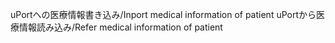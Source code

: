 uPortへの医療情報書き込み/Inport medical information of patient 
uPortから医療情報読み込み/Refer medical information of patient